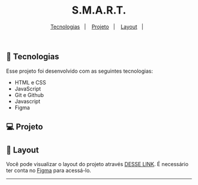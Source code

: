 <h1 align="center"> S.M.A.R.T. </h1>

<p align="center">

</p>

<p align="center">
  <a href="#-tecnologias">Tecnologias</a>&nbsp;&nbsp;&nbsp;|&nbsp;&nbsp;&nbsp;
  <a href="#-projeto">Projeto</a>&nbsp;&nbsp;&nbsp;|&nbsp;&nbsp;&nbsp;
  <a href="#-layout">Layout</a>&nbsp;&nbsp;&nbsp;|&nbsp;&nbsp;&nbsp;
</p>

<!--
<p align="center">
  <img alt="License" src="https://img.shields.io/static/v1?label=license&message=MIT&color=49AA26&labelColor=000000">
</p>
-->

<br>

## 🚀 Tecnologias

Esse projeto foi desenvolvido com as seguintes tecnologias:

- HTML e CSS
- JavaScript
- Git e Github
- Javascript
- Figma

## 💻 Projeto

## 🔖 Layout

Você pode visualizar o layout do projeto através [DESSE LINK](). É necessário ter conta no [Figma](https://figma.com) para acessá-lo.

---


